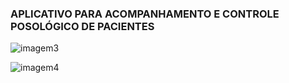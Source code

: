 ### APLICATIVO PARA ACOMPANHAMENTO E CONTROLE POSOLÓGICO DE PACIENTES

![imagem3](https://user-images.githubusercontent.com/23683446/62837586-8d401d80-bc47-11e9-952b-0813f591714c.png)

![imagem4](https://user-images.githubusercontent.com/23683446/62837613-bd87bc00-bc47-11e9-8779-1bd7681611df.png)
